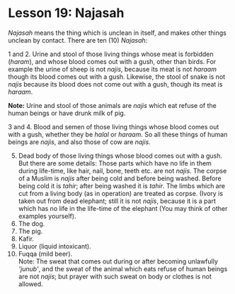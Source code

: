 Lesson 19: Najasah
==================

*Najasah* means the thing which is unclean in itself, and makes other
things unclean by contact. There are ten (10) *Najasah*:

1 and 2. Urine and stool of those living things whose meat is forbidden
(*haram*), and whose blood comes out with a gush, other than birds. For
example the urine of sheep is not *najis*, because its meat is not
*haraam* though its blood comes out with a gush. Likewise, the stool of
snake is not *najis* because its blood does not come out with a gush,
though its meat is *haraam*.

**Note:** Urine and stool of those animals are *najis* which eat refuse
of the human beings or have drunk milk of pig.

3 and 4. Blood and semen of those living things whose blood comes out
with a gush, whether they be *halal* or *haraam*. So all these things of
human beings are *najis*, and also those of cow are *najis*.

5. Dead body of those living things whose blood comes out with a gush.
But there are some details: Those parts which have no life in them
during life-time, like hair, nail, bone, teeth etc. are not *najis*. The
corpse of a Muslim is *najis* after being cold and before being washed.
Before being cold it is *tahir*; after being washed it is *tahir*. The
limbs which are cut from a living body (as in operation) are treated as
corpse. (Ivory is taken out from dead elephant; still it is not *najis*,
because it is a part which has no life in the life-time of the elephant
(You may think of other examples yourself).  
 6. The dog.  
 7. The pig.  
 8. Kafir.  
 9. Liquor (liquid intoxicant).  
 10. Fuqqa (mild beer).  
 Note: The sweat that comes out during or after becoming unlawfully
*'junub'*, and the sweat of the animal which eats refuse of human beings
are not *najis*; but prayer with such sweat on body or clothes is not
allowed.


